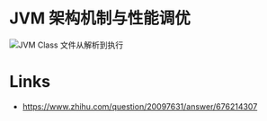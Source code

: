 # JVM 架构机制与性能调优

![JVM Class 文件从解析到执行](https://s1.ax1x.com/2020/11/07/B44OUS.png)

# Links

- https://www.zhihu.com/question/20097631/answer/676214307
